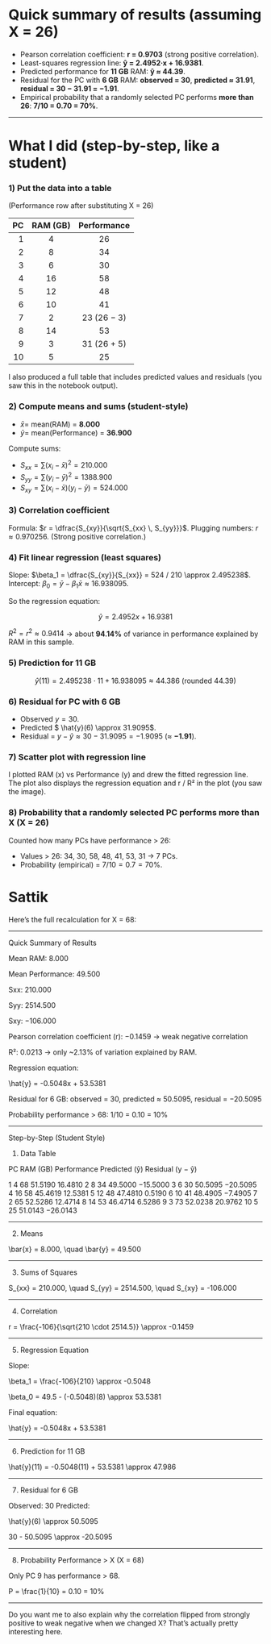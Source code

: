 # Quick summary of results (assuming X = 26)

* Pearson correlation coefficient: **r = 0.9703** (strong positive correlation).
* Least-squares regression line: **ŷ = 2.4952·x + 16.9381**.
* Predicted performance for **11 GB** RAM: **ŷ ≈ 44.39**.
* Residual for the PC with **6 GB** RAM: **observed = 30**, **predicted ≈ 31.91**, **residual = 30 − 31.91 = −1.91**.
* Empirical probability that a randomly selected PC performs **more than 26**: **7/10 = 0.70 = 70%**.

---

# What I did (step-by-step, like a student)

### 1) Put the data into a table

(Performance row after substituting X = 26)

| PC | RAM (GB) | Performance |
| -: | :------: | :---------: |
|  1 |     4    |      26     |
|  2 |     8    |      34     |
|  3 |     6    |      30     |
|  4 |    16    |      58     |
|  5 |    12    |      48     |
|  6 |    10    |      41     |
|  7 |     2    | 23 (26 − 3) |
|  8 |    14    |      53     |
|  9 |     3    | 31 (26 + 5) |
| 10 |     5    |      25     |

I also produced a full table that includes predicted values and residuals (you saw this in the notebook output).

### 2) Compute means and sums (student-style)

* $\bar{x} =$ mean(RAM) = **8.000**
* $\bar{y} =$ mean(Performance) = **36.900**

Compute sums:

* $S_{xx} = \sum (x_i - \bar{x})^2 = 210.000$
* $S_{yy} = \sum (y_i - \bar{y})^2 = 1388.900$
* $S_{xy} = \sum (x_i - \bar{x})(y_i - \bar{y}) = 524.000$

### 3) Correlation coefficient

Formula: $r = \dfrac{S_{xy}}{\sqrt{S_{xx} \, S_{yy}}}$.
Plugging numbers: $r \approx 0.970256$. (Strong positive correlation.)

### 4) Fit linear regression (least squares)

Slope: $\beta_1 = \dfrac{S_{xy}}{S_{xx}} = 524 / 210 \approx 2.495238$.
Intercept: $\beta_0 = \bar{y} - \beta_1 \bar{x} \approx 16.938095$.

So the regression equation:

$$
\hat{y} = 2.4952x + 16.9381
$$

$R^2 = r^2 \approx 0.9414$ → about **94.14%** of variance in performance explained by RAM in this sample.

### 5) Prediction for 11 GB

$$
\hat{y}(11) = 2.495238\cdot 11 + 16.938095 \approx 44.386 \ (\text{rounded }44.39)
$$

### 6) Residual for PC with 6 GB

* Observed $y = 30$.
* Predicted $ \hat{y}(6) \approx 31.9095$.
* Residual = $y - \hat{y} \approx 30 - 31.9095 = -1.9095$ (≈ **−1.91**).

### 7) Scatter plot with regression line

I plotted RAM (x) vs Performance (y) and drew the fitted regression line. The plot also displays the regression equation and r / R² in the plot (you saw the image).

### 8) Probability that a randomly selected PC performs more than X (X = 26)

Counted how many PCs have performance > 26:

* Values > 26: 34, 30, 58, 48, 41, 53, 31 → 7 PCs.
* Probability (empirical) = $7/10 = 0.7 = 70\%$.



# Sattik 

Here’s the full recalculation for X = 68:


---

Quick Summary of Results

Mean RAM: 8.000

Mean Performance: 49.500

Sxx: 210.000

Syy: 2514.500

Sxy: −106.000

Pearson correlation coefficient (r): −0.1459 → weak negative correlation

R²: 0.0213 → only ~2.13% of variation explained by RAM.

Regression equation:


\hat{y} = -0.5048x + 53.5381

Residual for 6 GB: observed = 30, predicted ≈ 50.5095, residual = −20.5095

Probability performance > 68: 1/10 = 0.10 = 10%



---

Step-by-Step (Student Style)

1) Data Table

PC RAM (GB) Performance Predicted (ŷ) Residual (y − ŷ)

1 4 68 51.5190 16.4810
2 8 34 49.5000 −15.5000
3 6 30 50.5095 −20.5095
4 16 58 45.4619 12.5381
5 12 48 47.4810 0.5190
6 10 41 48.4905 −7.4905
7 2 65 52.5286 12.4714
8 14 53 46.4714 6.5286
9 3 73 52.0238 20.9762
10 5 25 51.0143 −26.0143



---

2) Means

\bar{x} = 8.000, \quad \bar{y} = 49.500


---

3) Sums of Squares

S_{xx} = 210.000, \quad S_{yy} = 2514.500, \quad S_{xy} = -106.000


---

4) Correlation

r = \frac{-106}{\sqrt{210 \cdot 2514.5}} \approx -0.1459


---

5) Regression Equation

Slope:

\beta_1 = \frac{-106}{210} \approx -0.5048

\beta_0 = 49.5 - (-0.5048)(8) \approx 53.5381

Final equation:

\hat{y} = -0.5048x + 53.5381


---

6) Prediction for 11 GB

\hat{y}(11) = -0.5048(11) + 53.5381 \approx 47.986


---

7) Residual for 6 GB

Observed: 30
Predicted:

\hat{y}(6) \approx 50.5095

30 - 50.5095 \approx -20.5095


---

8) Probability Performance > X (X = 68)

Only PC 9 has performance > 68.

P = \frac{1}{10} = 0.10 = 10\%


---

Do you want me to also explain why the correlation flipped from strongly positive to weak negative when we changed X? That’s actually pretty interesting here.

